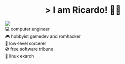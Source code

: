 <h1 align='center'>
  > I am Ricardo! 🐍🔥
</h1>

<div>
    <img src=https://readme-typing-svg.demolab.com?font=Fira+Code&size=16&duration=2000&pause=3000&width=500&lines=sudo+cat+serpens.txt+%7C+grep+about+%7C+awk+'%7Bprint+%242%7D'> <br>
    💻 computer engineer <br>
    🎮 hobbyist gamedev and romhacker <br>
    💾 low-level sorcerer <br>
    💿 free software tribune <br>
    🐧 linux exarch <br>
</div>
